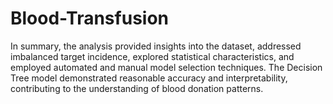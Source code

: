 # Blood-Transfusion
In summary, the analysis provided insights into the dataset, addressed imbalanced target incidence, explored statistical characteristics, and employed automated and manual model selection techniques. The Decision Tree model demonstrated reasonable accuracy and interpretability, contributing to the understanding of blood donation patterns.
